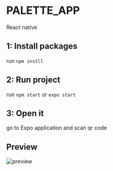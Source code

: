 # PALETTE_APP
React native


## 1: Install packages

run `npm instll`

## 2: Run project

run `npm start` or `expo start`

## 3: Open it

go to Expo application and scan qr code

## Preview
![preview](https://user-images.githubusercontent.com/54310417/72063519-7db72480-330c-11ea-9f94-14412d517c21.jpg)
